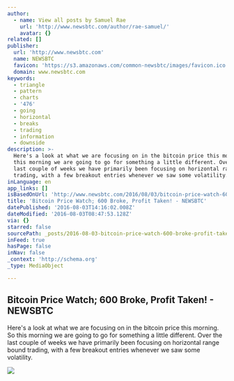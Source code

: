 ```yaml
---
author:
  - name: View all posts by Samuel Rae
    url: 'http://www.newsbtc.com/author/rae-samuel/'
    avatar: {}
related: []
publisher:
  url: 'http://www.newsbtc.com'
  name: NEWSBTC
  favicon: 'https://s3.amazonaws.com/common-newsbtc/images/favicon.ico'
  domain: www.newsbtc.com
keywords:
  - triangle
  - pattern
  - charts
  - '476'
  - going
  - horizontal
  - breaks
  - trading
  - information
  - downside
description: >-
  Here's a look at what we are focusing on in the bitcoin price this morning. So
  this morning we are going to go for something a little different. Over the
  last couple of weeks we have primarily been focusing on horizontal range bound
  trading, with a few breakout entries whenever we saw some volatility.
inLanguage: en
app_links: []
isBasedOnUrl: 'http://www.newsbtc.com/2016/08/03/bitcoin-price-watch-600-broke-profit-taken/'
title: 'Bitcoin Price Watch; 600 Broke, Profit Taken! - NEWSBTC'
datePublished: '2016-08-03T14:16:02.008Z'
dateModified: '2016-08-03T08:47:53.128Z'
via: {}
starred: false
sourcePath: _posts/2016-08-03-bitcoin-price-watch-600-broke-profit-taken-newsbtc.md
inFeed: true
hasPage: false
inNav: false
_context: 'http://schema.org'
_type: MediaObject

---
```

<article style=""><h1>Bitcoin Price Watch; 600 Broke, Profit Taken! - NEWSBTC</h1><p>Here's a look at what we are focusing on in the bitcoin price this morning. So this morning we are going to go for something a little different. Over the last couple of weeks we have primarily been focusing on horizontal range bound trading, with a few breakout entries whenever we saw some volatility.</p><img src="http://s3.amazonaws.com/main-newsbtc-images/2016/08/03093057/Screen-Shot-2016-08-03-at-10.17.51.png" /></article>